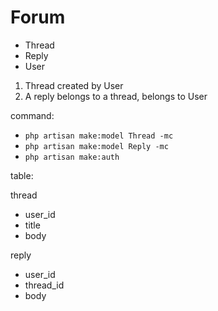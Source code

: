 # Forum

- Thread
- Reply
- User

1. Thread created by User
2. A reply belongs to a thread, belongs to User


command:
- `php artisan make:model Thread -mc`
- `php artisan make:model Reply -mc`
- `php artisan make:auth`

table: 

thread
- user_id
- title
- body

reply
- user_id
- thread_id
- body
